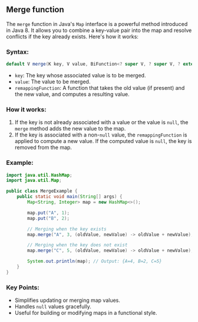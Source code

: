 ## Merge function 
The `merge` function in Java's `Map` interface is a powerful method introduced in Java 8. It allows you to combine a key-value pair into the map and resolve conflicts if the key already exists. Here's how it works:

### Syntax:
```java
default V merge(K key, V value, BiFunction<? super V, ? super V, ? extends V> remappingFunction)
```

- `key`: The key whose associated value is to be merged.
- `value`: The value to be merged.
- `remappingFunction`: A function that takes the old value (if present) and the new value, and computes a resulting value.

### How it works:
1. If the key is not already associated with a value or the value is `null`, the `merge` method adds the new value to the map.
2. If the key is associated with a non-`null` value, the `remappingFunction` is applied to compute a new value. If the computed value is `null`, the key is removed from the map.

### Example:
```java
import java.util.HashMap;
import java.util.Map;

public class MergeExample {
    public static void main(String[] args) {
        Map<String, Integer> map = new HashMap<>();

        map.put("A", 1);
        map.put("B", 2);

        // Merging when the key exists
        map.merge("A", 3, (oldValue, newValue) -> oldValue + newValue);

        // Merging when the key does not exist
        map.merge("C", 5, (oldValue, newValue) -> oldValue + newValue);

        System.out.println(map); // Output: {A=4, B=2, C=5}
    }
}
```

### Key Points:
- Simplifies updating or merging map values.
- Handles `null` values gracefully.
- Useful for building or modifying maps in a functional style.

